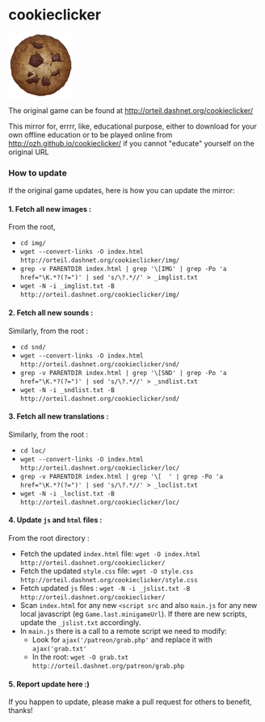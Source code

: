 # cookieclicker

<img src="img/perfectCookie.png" width="128">

The original game can be found at http://orteil.dashnet.org/cookieclicker/

This mirror for, errrr, like, educational purpose, either to download for your own offline education or to be played online from http://ozh.github.io/cookieclicker/ if you cannot "educate" yourself on the original URL

### How to update

If the original game updates, here is how you can update the mirror:

#### 1. Fetch all new images :

From the root,

- `cd img/`
- `wget --convert-links -O index.html http://orteil.dashnet.org/cookieclicker/img/`
- `grep -v PARENTDIR index.html | grep '\[IMG' | grep -Po 'a href="\K.*?(?=")' | sed 's/\?.*//' > _imglist.txt`
- `wget -N -i _imglist.txt -B http://orteil.dashnet.org/cookieclicker/img/`

#### 2. Fetch all new sounds :

Similarly, from the root :

- `cd snd/`
- `wget --convert-links -O index.html http://orteil.dashnet.org/cookieclicker/snd/`
- `grep -v PARENTDIR index.html | grep '\[SND' | grep -Po 'a href="\K.*?(?=")' | sed 's/\?.*//' > _sndlist.txt`
- `wget -N -i _sndlist.txt -B http://orteil.dashnet.org/cookieclicker/snd/`

#### 3. Fetch all new translations :

Similarly, from the root :

- `cd loc/`
- `wget --convert-links -O index.html http://orteil.dashnet.org/cookieclicker/loc/`
- `grep -v PARENTDIR index.html | grep '\[  ' | grep -Po 'a href="\K.*?(?=")' | sed 's/\?.*//' > _loclist.txt`
- `wget -N -i _loclist.txt -B http://orteil.dashnet.org/cookieclicker/loc/`

#### 4. Update `js` and `html` files :

From the root directory :

- Fetch the updated `index.html` file: `wget -O index.html http://orteil.dashnet.org/cookieclicker/`
- Fetch the updated `style.css` file: `wget -O style.css http://orteil.dashnet.org/cookieclicker/style.css`
- Fetch updated `js` files : `wget -N -i _jslist.txt -B http://orteil.dashnet.org/cookieclicker/`
- Scan `index.html` for any new `<script src` and also `main.js` for any new local javascript (eg `Game.last.minigameUrl`). If there are new scripts, update the `_jslist.txt` accordingly.
- In `main.js` there is a call to a remote script we need to modify:
  - Look for `ajax('/patreon/grab.php'` and replace it with `ajax('grab.txt'`
  - In the root: `wget -O grab.txt http://orteil.dashnet.org/patreon/grab.php`

#### 5. Report update here :)

If you happen to update, please make a pull request for others to benefit, thanks!
